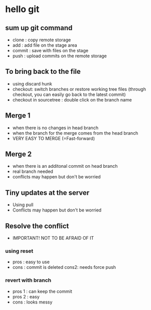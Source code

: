 # hello git

## sum up git command

- clone : copy remote storage
- add : add file on the stage area
- commit : save with files on the stage
- push : upload commits on the remote storage

## To bring back to the file

- using discard hunk
- checkout: switch branches or restore working tree files (through checkout, you can easily go back to the latest commit)
- checkout in sourcetree : double click on the branch name

## Merge 1

- when there is no changes in head branch
- when the branch for the merge comes from the head branch
- VERY EASY TO MERGE (=Fast-forward)

## Merge 2

- when there is an additonal commit on head branch
- real branch needed
- conflicts may happen but don't be worried

## Tiny updates at the server

- Using pull 
- Conflicts may happen but don't be worried

## Resolve the conflict

- IMPORTANT! NOT TO BE AFRAID OF IT

### using reset

- pros : easy to use
- cons : commit is deleted
  cons2: needs force push

### revert with branch
- pros 1 : can keep the commit
- pros 2 : easy
- cons : looks messy
